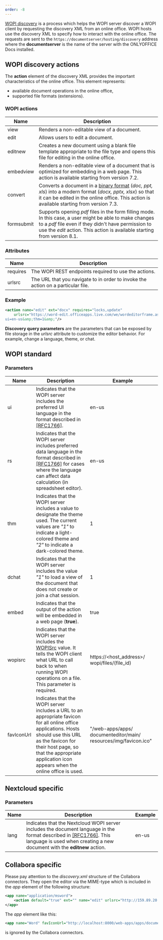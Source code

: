 ```yaml
---
order: -8
---
```


[WOPI discovery](https://docs.microsoft.com/en-us/microsoft-365/cloud-storage-partner-program/online/discovery) is a process which helps the WOPI server discover a WOPI client by requesting the discovery XML from an online office. WOPI hosts use the discovery XML to specify how to interact with the online office. The requests are sent to the `https://documentserver/hosting/discovery` address where the **documentserver** is the name of the server with the ONLYOFFICE Docs installed.

## WOPI discovery actions

The **action** element of the discovery XML provides the important characteristics of the online office. This element represents:

* available document operations in the online office,
* supported file formats (extensions).

### WOPI actions

| Name       | Description                                                                                                                                                                                                                                       |
| ---------- | ------------------------------------------------------------------------------------------------------------------------------------------------------------------------------------------------------------------------------------------------- |
| view       | Renders a non-editable view of a document.                                                                                                                                                                                                        |
| edit       | Allows users to edit a document.                                                                                                                                                                                                                  |
| editnew    | Creates a new document using a blank file template appropriate to the file type and opens this file for editing in the online office.                                                                                                             |
| embedview  | Renders a non-editable view of a document that is optimized for embedding in a web page. This action is available starting from version 7.2.                                                                                                      |
| convert    | Converts a document in a [binary format](../Editing%20binary%20documents/index.md) (*doc, ppt, xls*) into a modern format (*docx, pptx, xlsx*) so that it can be edited in the online office. This action is available starting from version 7.3. |
| formsubmit | Supports opening *pdf* files in the form filling mode. In this case, a user might be able to make changes to a *pdf* file even if they didn't have permission to use the *edit* action. This action is available starting from version 8.1.       |

### Attributes

| Name     | Description                                                                      |
| -------- | -------------------------------------------------------------------------------- |
| requires | The WOPI REST endpoints required to use the actions.                             |
| urlsrc   | The URL that you navigate to in order to invoke the action on a particular file. |

### Example

``` xml
<action name="edit" ext="docx" requires="locks,update"
    urlsrc="https://word-edit.officeapps.live.com/we/wordeditorframe.aspx?
ui=en-us&amp;thm=1&amp;"/>
```

**Discovery query parameters** are the parameters that can be exposed by file storage in the *urlsrc* attribute to customize the editor behavior. For example, change a language, theme, or chat.

## WOPI standard

### Parameters

| Name       | Description                                                                                                                                                                                                                                                | Example                                                          |
| ---------- | ---------------------------------------------------------------------------------------------------------------------------------------------------------------------------------------------------------------------------------------------------------- | ---------------------------------------------------------------- |
| ui         | Indicates that the WOPI server includes the preferred UI language in the format described in [\[RFC1766\]](https://datatracker.ietf.org/doc/html/rfc1766.html).                                                                                            | en-us                                                            |
| rs         | Indicates that the WOPI server includes preferred data language in the format described in [\[RFC1766\]](https://datatracker.ietf.org/doc/html/rfc1766.html) for cases where the language can affect data calculation (in spreadsheet editor).             | en-us                                                            |
| thm        | Indicates that the WOPI server includes a value to designate the theme used. The current values are *"1"* to indicate a light-colored theme and *"2"* to indicate a dark-colored theme.                                                                    | 1                                                                |
| dchat      | Indicates that the WOPI server includes the value *"1"* to load a view of the document that does not create or join a chat session.                                                                                                                        | 1                                                                |
| embed      | Indicates that the output of the action will be embedded in a web page (**true**).                                                                                                                                                                         | true                                                             |
| wopisrc    | Indicates that the WOPI server includes the [WOPISrc](../Overview/index.md#wopisrc) value. It tells the WOPI client what URL to call back to when running WOPI operations on a file. This parameter is required.                                           | https\://\<host\_address>/ wopi/files/(file\_id)                 |
| favIconUrl | Indicates that the WOPI server includes a URL to an appropriate favicon for all online office applications. Hosts should use this URL as the favicon for their host page, so that the appropriate application icon appears when the online office is used. | "/web-apps/apps/ documenteditor/main/ resources/img/favicon.ico" |

## Nextcloud specific

### Parameters

| Name | Description                                                                                                                                                                                                                                           | Example |
| ---- | ----------------------------------------------------------------------------------------------------------------------------------------------------------------------------------------------------------------------------------------------------- | ------- |
| lang | Indicates that the Nextcloud WOPI server includes the document language in the format described in [\[RFC1766\]](https://datatracker.ietf.org/doc/html/rfc1766.html). This language is used when creating a new document with the **editnew** action. | en-us   |

## Collabora specific

Please pay attention to the *discovery.xml* structure of the Collabora connectors. They open the editor via the MIME-type which is included in the *app* element of the following structure:

``` xml
<app name="application/msword">
    <action default="true" ext="" name="edit" urlsrc="http://159.89.20.129:9980/loleaflet/ba528af/loleaflet.html?"/>
</app>
```

The *app* element like this:

``` xml
<app name="Word" favIconUrl="http://localhost:8000/web-apps/apps/documenteditor/main/resources/img/favicon.ico">
```

is ignored by the Collabora connectors.
